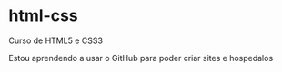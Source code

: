 # html-css
 Curso de HTML5 e CSS3

 Estou aprendendo a usar o GitHub para poder criar sites e hospedalos

<a href="[def]">

[def]: ttps://miguel31gh.github.io/html-css